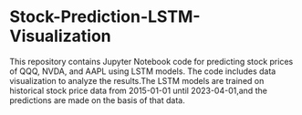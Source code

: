 # Stock-Prediction-LSTM-Visualization
This repository contains Jupyter Notebook code for predicting stock prices of QQQ, NVDA, and AAPL using LSTM models. The code includes data visualization to analyze the results.The LSTM models are trained on historical stock price data from 2015-01-01 until 2023-04-01,and the predictions are made on the basis of that data.
